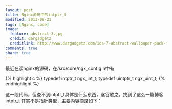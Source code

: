 ```yaml
---
layout: post
title: Nginx源码中的intptr_t
modified: 2013-09-21
tags: [Nginx, code]
image:
  feature: abstract-3.jpg
  credit: dargadgetz
  creditlink: http://www.dargadgetz.com/ios-7-abstract-wallpaper-pack-for-iphone-5-and-ipod-touch-retina/
comments: true
share: true
---
```


最近在读nginx的源码，在/src/core/ngx_config.h中有

{% highlight c %}
typedef intptr_t ngx_int_t;
typedef uintptr_t ngx_uint_t;
{% endhighlight %}

这一段代码，但查不到intptr_t具体是什么东西，遂谷歌之。找到了这么一篇博客intptr_t 其实不是指针类型，主要内容摘录如下：


